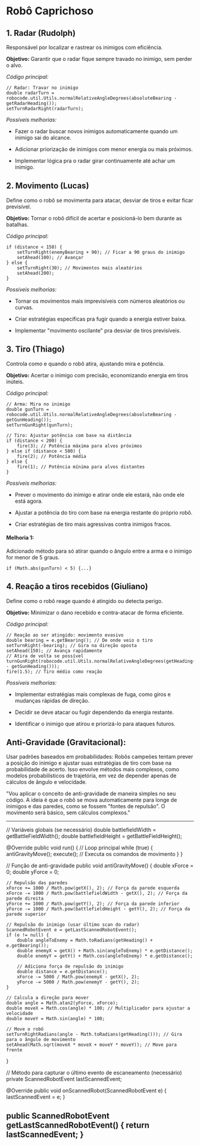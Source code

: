 # Robô Caprichoso




## 1. Radar (Rudolph)

Responsável por localizar e rastrear os inimigos com eficiência.

**Objetivo:** Garantir que o radar fique sempre travado no inimigo, sem perder o alvo.

_Código principal:_

```
// Radar: Travar no inimigo
double radarTurn = robocode.util.Utils.normalRelativeAngleDegrees(absoluteBearing - getRadarHeading());
setTurnRadarRight(radarTurn);
```

_Possíveis melhorias:_

* Fazer o radar buscar novos inimigos automaticamente quando um inimigo sai do alcance.

* Adicionar priorização de inimigos com menor energia ou mais próximos.

* Implementar lógica pra o radar girar continuamente até achar um inimigo.




## 2. Movimento (Lucas)

Define como o robô se movimenta para atacar, desviar de tiros e evitar ficar previsível.

**Objetivo:** Tornar o robô difícil de acertar e posicioná-lo bem durante as batalhas.

_Código principal:_

```
if (distance < 150) {
    setTurnRight(enemyBearing + 90); // Ficar a 90 graus do inimigo
    setAhead(100); // Avançar
} else {
    setTurnRight(30); // Movimentos mais aleatórios
    setAhead(200);
}
```

_Possíveis melhorias:_

* Tornar os movimentos mais imprevisíveis com números aleatórios ou curvas.

* Criar estratégias específicas pra fugir quando a energia estiver baixa.

* Implementar "movimento oscilante" pra desviar de tiros previsíveis.




## 3. Tiro (Thiago)

Controla como e quando o robô atira, ajustando mira e potência.

**Objetivo:** Acertar o inimigo com precisão, economizando energia em tiros inúteis.

_Código principal:_

```
// Arma: Mira no inimigo
double gunTurn = robocode.util.Utils.normalRelativeAngleDegrees(absoluteBearing - getGunHeading());
setTurnGunRight(gunTurn);

// Tiro: Ajustar potência com base na distância
if (distance < 200) {
    fire(3); // Potência máxima para alvos próximos
} else if (distance < 500) {
    fire(2); // Potência média
} else {
    fire(1); // Potência mínima para alvos distantes
}
```

_Possíveis melhorias:_

* Prever o movimento do inimigo e atirar onde ele estará, não onde ele está agora.

* Ajustar a potência do tiro com base na energia restante do próprio robô.

* Criar estratégias de tiro mais agressivas contra inimigos fracos.


#### Melhoria 1:
Adicionado método para só atirar quando o ângulo entre a arma e o inimigo for menor de 5 graus.
```
if (Math.abs(gunTurn) < 5) {...}
```



## 4. Reação a tiros recebidos (Giuliano)

Define como o robô reage quando é atingido ou detecta perigo.

**Objetivo:** Minimizar o dano recebido e contra-atacar de forma eficiente.

_Código principal:_

```
// Reação ao ser atingido: movimento evasivo
double bearing = e.getBearing(); // De onde veio o tiro
setTurnRight(-bearing); // Gira na direção oposta
setAhead(150); // Avança rapidamente
// Atira de volta se possível
turnGunRight(robocode.util.Utils.normalRelativeAngleDegrees(getHeading() - getGunHeading()));
fire(1.5); // Tiro médio como reação
```

_Possíveis melhorias:_

* Implementar estratégias mais complexas de fuga, como giros e mudanças rápidas de direção.

* Decidir se deve atacar ou fugir dependendo da energia restante.

* Identificar o inimigo que atirou e priorizá-lo para ataques futuros.


## Anti-Gravidade (Gravitacional):
Usar padrões baseados em probabilidades: Robôs campeões tentam prever a posição do inimigo e ajustar suas estratégias de tiro com base na probabilidade de acerto. Isso envolve métodos mais complexos, como modelos probabilísticos de trajetória, em vez de depender apenas de cálculos de ângulo e velocidade.

"Vou aplicar o conceito de anti-gravidade de maneira simples no seu código. A ideia é que o robô se mova automaticamente para longe de inimigos e das paredes, como se fossem "fontes de repulsão". O movimento será básico, sem cálculos complexos."

-----------------------------------------------------

// Variáveis globais (se necessário)
double battlefieldWidth = getBattleFieldWidth();
double battlefieldHeight = getBattleFieldHeight();

@Override
public void run() {
    // Loop principal
    while (true) {
        antiGravityMove();
        execute(); // Executa os comandos de movimento
    }
}

// Função de anti-gravidade
public void antiGravityMove() {
    double xForce = 0;
    double yForce = 0;

    // Repulsão das paredes
    xForce += 1000 / Math.pow(getX(), 2); // Força da parede esquerda
    xForce -= 1000 / Math.pow(battlefieldWidth - getX(), 2); // Força da parede direita
    yForce += 1000 / Math.pow(getY(), 2); // Força da parede inferior
    yForce -= 1000 / Math.pow(battlefieldHeight - getY(), 2); // Força da parede superior

    // Repulsão do inimigo (usar último scan do radar)
    ScannedRobotEvent e = getLastScannedRobotEvent();
    if (e != null) {
        double angleToEnemy = Math.toRadians(getHeading() + e.getBearing());
        double enemyX = getX() + Math.sin(angleToEnemy) * e.getDistance();
        double enemyY = getY() + Math.cos(angleToEnemy) * e.getDistance();

        // Adiciona força de repulsão do inimigo
        double distance = e.getDistance();
        xForce -= 5000 / Math.pow(enemyX - getX(), 2);
        yForce -= 5000 / Math.pow(enemyY - getY(), 2);
    }

    // Calcula a direção para mover
    double angle = Math.atan2(yForce, xForce);
    double moveX = Math.cos(angle) * 100; // Multiplicador para ajustar a velocidade
    double moveY = Math.sin(angle) * 100;

    // Move o robô
    setTurnRightRadians(angle - Math.toRadians(getHeading())); // Gira para o ângulo de movimento
    setAhead(Math.sqrt(moveX * moveX + moveY * moveY)); // Move para frente
}

// Método para capturar o último evento de escaneamento (necessário)
private ScannedRobotEvent lastScannedEvent;

@Override
public void onScannedRobot(ScannedRobotEvent e) {
    lastScannedEvent = e;
}

public ScannedRobotEvent getLastScannedRobotEvent() {
    return lastScannedEvent;
}
-----------------------------------------------------
